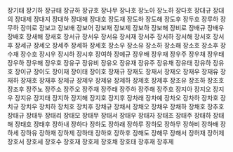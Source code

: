 장기태
장기하
장규태
장규하
장규호
장나무
장나호
장노아
장노하
장다호
장대규
장대의
장대제
장대지
장대하
장대해
장대호
장도재
장도하
장도해
장도후
장두호
장루하
장무하
장미로
장보고
장보배
장보어
장보재
장보제
장보하
장보해
장비로
장배규
장배우
장배호
장새해
장새호
장서규
장서우
장서유
장서재
장서주
장서하
장서해
장서호
장서후
장세규
장세오
장세주
장세하
장세호
장소우
장소유
장소하
장소해
장소호
장소후
장수재
장수호
장시우
장시하
장시후
장여하
장예규
장우배
장우재
장우주
장우채
장우태
장우하
장우해
장우호
장유구
장유비
장유오
장유재
장유주
장유채
장유태
장유하
장유호
장이규
장이도
장이재
장이태
장이호
장재규
장재도
장재서
장재오
장재우
장재유
장재하
장재호
장재후
장제규
장제우
장제유
장제하
장제호
장제후
장조유
장조하
장조호
장조후
장주노
장주소
장주오
장주채
장주태
장주하
장주해
장주호
장지아
장지오
장지우
장지유
장지태
장지하
장지해
장지호
장지후
장차래
장차예
장차오
장차하
장차호
장치규
장치우
장치하
장치호
장치후
장채규
장채서
장채오
장채우
장채하
장채호
장추호
장태규
장태두
장태리
장태모
장태무
장태서
장태우
장태자
장태조
장태주
장태하
장태해
장태호
장태후
장하내
장하다
장하도
장하래
장하루
장하모
장하무
장하비
장하배
장하세
장하유
장하재
장하제
장하태
장하호
장하후
장해도
장해무
장해서
장허재
장허제
장호서
장호세
장호수
장호재
장호제
장호채
장호태
장후재
장후제